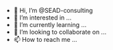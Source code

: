 - 👋 Hi, I’m @SEAD-consulting
- 👀 I’m interested in ...
- 🌱 I’m currently learning ...
- 💞️ I’m looking to collaborate on ...
- 📫 How to reach me ...

<!---
SEAD-consulting/SEAD-consulting is a ✨ special ✨ repository because its `README.md` (this file) appears on your GitHub profile.
You can click the Preview link to take a look at your changes.
--->
